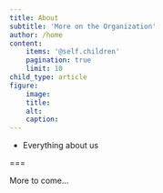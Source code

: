 ```yaml
---
title: About
subtitle: 'More on the Organization'
author: /home
content:
    items: '@self.children'
    pagination: true
    limit: 10
child_type: article
figure:
    image: 
    title: 
    alt: 
    caption: 
---
```


- Everything about us

===

More to come...
